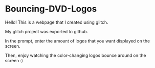 # Bouncing-DVD-Logos

Hello! This is a webpage that I created using glitch. 

My glitch project was exported to github.

In the prompt, enter the amount of logos that you want displayed on the screen.

Then, enjoy watching the color-changing logos bounce around on the screen :)
